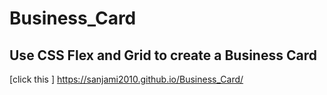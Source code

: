 # Business_Card
## Use CSS Flex and Grid to create a Business Card
[click this ] https://sanjami2010.github.io/Business_Card/
